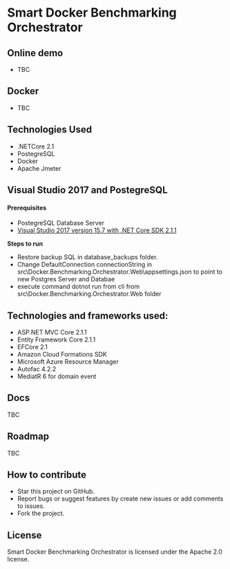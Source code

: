 # Smart Docker Benchmarking Orchestrator

## Online demo
- TBC


## Docker
- TBC

## Technologies Used
- .NETCore 2.1
- PostegreSQL
- Docker
- Apache Jmeter

## Visual Studio 2017 and PostegreSQL

#### Prerequisites

- PostegreSQL Database Server
- [Visual Studio 2017 version 15.7 with .NET Core SDK 2.1.1](https://www.microsoft.com/net/download/all)

**Steps to run**

- Restore backup SQL in database_backups folder.
- Change DefaultConnection connectionString in src\Docker.Benchmarking.Orchestrator.Web\appsettings.json to point to new Postgres Server and Databae
- execute command dotnot run from cli from src\Docker.Benchmarking.Orchestrator.Web folder

## Technologies and frameworks used:
- ASP.NET MVC Core 2.1.1
- Entity Framework Core 2.1.1
- EFCore 2.1
- Amazon Cloud Formations SDK
- Microsoft Azure Resource Manager
- Autofac 4.2.2
- MediatR 6 for domain event



## Docs

TBC

## Roadmap

TBC

## How to contribute

- Star this project on GitHub.
- Report bugs or suggest features by create new issues or add comments to issues.
- Fork the project.

## License

Smart Docker Benchmarking Orchestrator is licensed under the Apache 2.0 license.
